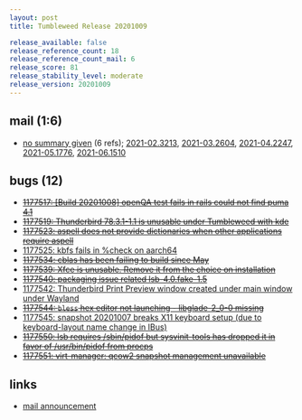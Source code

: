 ```yaml
---
layout: post
title: Tumbleweed Release 20201009

release_available: false
release_reference_count: 18
release_reference_count_mail: 6
release_score: 81
release_stability_level: moderate
release_version: 20201009
---
```


## mail (1:6)

- [no summary given](https://github.com/boombatower/tumbleweed-review/issues/10) (6 refs); [2021-02.3213](https://github.com/boombatower/tumbleweed-review/issues/10), [2021-03.2604](https://github.com/boombatower/tumbleweed-review/issues/10), [2021-04.2247](https://github.com/boombatower/tumbleweed-review/issues/10), [2021-05.1776](https://github.com/boombatower/tumbleweed-review/issues/10), [2021-06.1510](https://github.com/boombatower/tumbleweed-review/issues/10)

## bugs (12)

<!--more-->

- ~~[1177517: \[Build 20201008\] openQA test fails in rails could not find puma 4.1](https://bugzilla.opensuse.org/show_bug.cgi?id=1177517)~~
- ~~[1177519: Thunderbird 78.3.1-1.1 is unusable under Tumbleweed with kde](https://bugzilla.opensuse.org/show_bug.cgi?id=1177519)~~
- ~~[1177523: aspell does not provide dictionaries when other applications require aspell](https://bugzilla.opensuse.org/show_bug.cgi?id=1177523)~~
- [1177525: kbfs fails in %check on aarch64](https://bugzilla.opensuse.org/show_bug.cgi?id=1177525)
- ~~[1177534: cblas has been failing to build since May](https://bugzilla.opensuse.org/show_bug.cgi?id=1177534)~~
- ~~[1177539: Xfce is unusable. Remove it from the choice on installation](https://bugzilla.opensuse.org/show_bug.cgi?id=1177539)~~
- ~~[1177540: packaging issue related lsb-4.0.fake-1.5](https://bugzilla.opensuse.org/show_bug.cgi?id=1177540)~~
- [1177542: Thunderbird Print Preview window created under main window under Wayland](https://bugzilla.opensuse.org/show_bug.cgi?id=1177542)
- ~~[1177544: `bless` hex editor not launching -  libglade-2_0-0 missing](https://bugzilla.opensuse.org/show_bug.cgi?id=1177544)~~
- [1177545: snapshot 20201007 breaks X11 keyboard setup (due to keyboard-layout name change in IBus)](https://bugzilla.opensuse.org/show_bug.cgi?id=1177545)
- ~~[1177550: lsb requires /sbin/pidof but sysvinit-tools has dropped it in favor of /usr/bin/pidof from procps](https://bugzilla.opensuse.org/show_bug.cgi?id=1177550)~~
- ~~[1177551: virt-manager: qcow2 snapshot management unavailable](https://bugzilla.opensuse.org/show_bug.cgi?id=1177551)~~



## links

- [mail announcement](https://github.com/boombatower/tumbleweed-review/issues/10)
